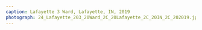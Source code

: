 ```yaml
---
caption: Lafayette 3 Ward, Lafayette, IN, 2019
photograph: 24_Lafayette_203_20Ward_2C_20Lafayette_2C_20IN_2C_202019.jpg
---
```

